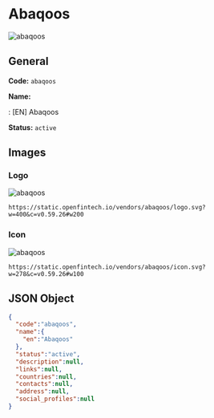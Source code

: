 
# Abaqoos 
![abaqoos](https://static.openfintech.io/vendors/abaqoos/logo.svg?w=400&c=v0.59.26#w200)  

## General 
 
**Code:** `abaqoos` 
 
**Name:** 
 
:	[EN] Abaqoos 
 
**Status:** `active` 
 

## Images 

### Logo 
 
![abaqoos](https://static.openfintech.io/vendors/abaqoos/logo.svg?w=400&c=v0.59.26#w200)  

```
https://static.openfintech.io/vendors/abaqoos/logo.svg?w=400&c=v0.59.26#w200
```  

### Icon 
 
![abaqoos](https://static.openfintech.io/vendors/abaqoos/icon.svg?w=278&c=v0.59.26#w100)  

```
https://static.openfintech.io/vendors/abaqoos/icon.svg?w=278&c=v0.59.26#w100
```  

## JSON Object 

```json
{
  "code":"abaqoos",
  "name":{
    "en":"Abaqoos"
  },
  "status":"active",
  "description":null,
  "links":null,
  "countries":null,
  "contacts":null,
  "address":null,
  "social_profiles":null
}
```  
